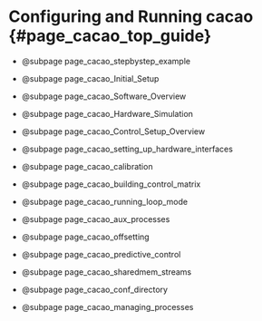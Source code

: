 # Configuring and Running cacao {#page_cacao_top_guide}



- @subpage page_cacao_stepbystep_example

- @subpage page_cacao_Initial_Setup
- @subpage page_cacao_Software_Overview
- @subpage page_cacao_Hardware_Simulation
- @subpage page_cacao_Control_Setup_Overview
- @subpage page_cacao_setting_up_hardware_interfaces
- @subpage page_cacao_calibration
- @subpage page_cacao_building_control_matrix
- @subpage page_cacao_running_loop_mode
- @subpage page_cacao_aux_processes
- @subpage page_cacao_offsetting
- @subpage page_cacao_predictive_control

- @subpage page_cacao_sharedmem_streams
- @subpage page_cacao_conf_directory
- @subpage page_cacao_managing_processes

